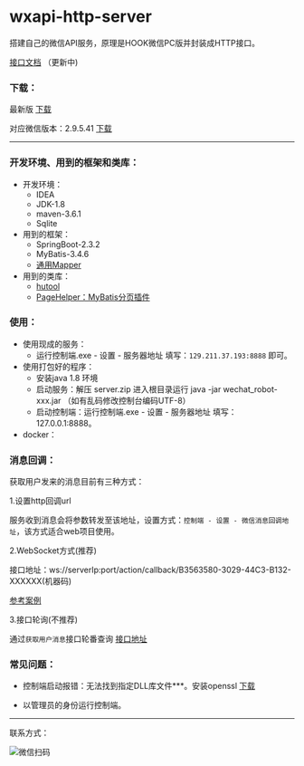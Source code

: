 # wxapi-http-server
搭建自己的微信API服务，原理是HOOK微信PC版并封装成HTTP接口。


[接口文档](https://xiaomujiayou.github.io/wxapi/ "接口文档") （更新中)

### 下载：

最新版 [下载](https://github.com/xiaomujiayou/wxapi-http-server/releases "下载")

对应微信版本：2.9.5.41 [下载](https://share.weiyun.com/egS8Mx3F "下载")


------------

### 开发环境、用到的框架和类库：
- 开发环境：
  - IDEA
  - JDK-1.8
  - maven-3.6.1
  - Sqlite
- 用到的框架：
  - SpringBoot-2.3.2
  - MyBatis-3.4.6
  - [通用Mapper](https://github.com/abel533/Mapper "通用Mapper")
- 用到的类库：
  - [hutool](https://github.com/looly/hutool "hutool")
  - [PageHelper：MyBatis分页插件](https://github.com/pagehelper/Mybatis-PageHelper "PageHelper：MyBatis分页插件")


### 使用：

- 使用现成的服务：
  - 运行控制端.exe - 设置 - 服务器地址 填写：`129.211.37.193:8888` 即可。
- 使用打包好的程序：
  - 安装java 1.8 环境
  - 启动服务：解压 server.zip 进入根目录运行 java -jar wechat_robot-xxx.jar （如有乱码修改控制台编码UTF-8）
  - 启动控制端：运行控制端.exe - 设置 - 服务器地址 填写：127.0.0.1:8888。
- docker：

### 消息回调：

获取用户发来的消息目前有三种方式：

1.设置http回调url

服务收到消息会将参数转发至该地址，设置方式：`控制端 - 设置 - 微信消息回调地址`，该方式适合web项目使用。

2.WebSocket方式(推荐)

接口地址：ws://serverIp:port/action/callback/B3563580-3029-44C3-B132-XXXXXX(机器码)

[参考案例](https://github.com/xiaomujiayou/wx-robot "参考案例")

3.接口轮询(不推荐)

通过`获取用户消息`接口轮番查询 [接口地址](https://xiaomujiayou.github.io/wxapi/#_1_5_%E8%8E%B7%E5%8F%96%E7%94%A8%E6%88%B7%E8%81%8A%E5%A4%A9%E4%BF%A1%E6%81%AF%E5%8E%86%E5%8F%B2%E8%AE%B0%E5%BD%95 "接口地址")

### 常见问题：

- 控制端启动报错：无法找到指定DLL库文件***。安装openssl 
[下载](https://slproweb.com/download/Win32OpenSSL_Light-1_1_1h.exe "下载")

- 以管理员的身份运行控制端。




------------
联系方式：

![微信扫码](https://mall-share.oss-cn-shanghai.aliyuncs.com/share/my.jpg?x-oss-process=image/resize,h_200,w_200 "微信扫码")
